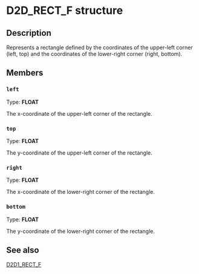 # D2D_RECT_F structure

## Description

Represents a rectangle defined by the coordinates of the upper-left corner (left, top) and the coordinates of the lower-right corner (right, bottom).

## Members

### `left`

Type: **FLOAT**

The x-coordinate of the upper-left corner of the rectangle.

### `top`

Type: **FLOAT**

The y-coordinate of the upper-left corner of the rectangle.

### `right`

Type: **FLOAT**

The x-coordinate of the lower-right corner of the rectangle.

### `bottom`

Type: **FLOAT**

The y-coordinate of the lower-right corner of the rectangle.

## See also

[D2D1_RECT_F](https://learn.microsoft.com/windows/desktop/Direct2D/d2d1-rect-f)